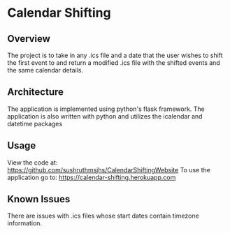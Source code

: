 # Calendar Shifting
## Overview
The project is to take in any .ics file and a date that the user wishes to shift the first event to and return a modified .ics file with the shifted events and the same calendar details.
## Architecture
The application is implemented using python's flask framework. The application is also written with python and utilizes the icalendar and datetime packages

## Usage
View the code at: https://github.com/sushruthmsjhs/CalendarShiftingWebsite
To use the application go to: https://calendar-shifting.herokuapp.com

## Known Issues
There are issues with .ics files whose start dates contain timezone information.

